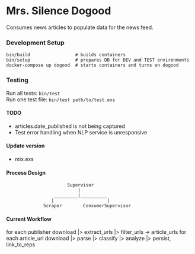 # Mrs. Silence Dogood
Consumes news articles to populate data for the news feed.

### Development Setup
    bin/build                 # builds containers
    bin/setup                 # prepares DB for DEV and TEST environments
    docker-compose up dogood  # starts containers and turns on dogood

### Testing
Run all tests: `bin/test`  
Run one test file: `bin/test path/to/test.exs`

#### TODO
* articles.date_published is not being captured
* Test error handling when NLP service is unresponsive

#### Update version
* mix.exs

#### Process Design
                           Supervisor
                               |
                      _________|__________
                     |                    |
                  Scraper        ConsumerSupervisor



#### Current Workflow
for each publisher
  download |>
  extract_urls |>
  filter_urls -> article_urls
for each article_url
  download |>
  parse |>
  classify |>
  analyze |>
  persist, link_to_reps

